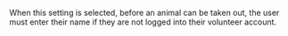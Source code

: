 When this setting is selected, before an animal can be taken out, the user must enter their name if they are not logged into their volunteer account.
